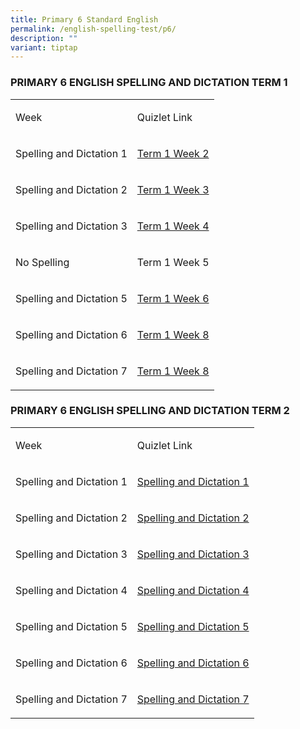 ```yaml
---
title: Primary 6 Standard English
permalink: /english-spelling-test/p6/
description: ""
variant: tiptap
---
```

<h3>PRIMARY 6 ENGLISH SPELLING AND DICTATION TERM 1</h3>
<table>
<tbody>
<tr>
<td rowspan="1" colspan="1">
<p>Week</p>
</td>
<td rowspan="1" colspan="1">
<p>Quizlet Link</p>
</td>
</tr>
<tr>
<td rowspan="1" colspan="1">
<p>Spelling and Dictation 1</p>
</td>
<td rowspan="1" colspan="1">
<p><a href="https://quizlet.com/_93pmxe?x=1jqt&amp;i=1c2gxb" rel="noopener noreferrer nofollow" target="_blank">Term 1 Week 2</a>
</p>
</td>
</tr>
<tr>
<td rowspan="1" colspan="1">
<p>Spelling and Dictation 2</p>
</td>
<td rowspan="1" colspan="1">
<p><a href="https://quizlet.com/_93po0p?x=1jqt&amp;i=1c2gxb" rel="noopener noreferrer nofollow" target="_blank">Term 1 Week 3</a>
</p>
</td>
</tr>
<tr>
<td rowspan="1" colspan="1">
<p>Spelling and Dictation 3</p>
</td>
<td rowspan="1" colspan="1">
<p><a href="https://quizlet.com/_93poo5?x=1jqt&amp;i=1c2gxb" rel="noopener noreferrer nofollow" target="_blank">Term 1 Week 4</a>
</p>
</td>
</tr>
<tr>
<td rowspan="1" colspan="1">
<p>No Spelling</p>
</td>
<td rowspan="1" colspan="1">
<p>Term 1 Week 5</p>
</td>
</tr>
<tr>
<td rowspan="1" colspan="1">
<p>Spelling and Dictation 5</p>
</td>
<td rowspan="1" colspan="1">
<p><a href="https://quizlet.com/_93ppod?x=1jqt&amp;i=1c2gxb" rel="noopener noreferrer nofollow" target="_blank">Term 1 Week 6</a>
</p>
</td>
</tr>
<tr>
<td rowspan="1" colspan="1">
<p>Spelling and Dictation 6</p>
</td>
<td rowspan="1" colspan="1">
<p><a href="https://quizlet.com/_93pq4q?x=1jqt&amp;i=1c2gxb" rel="noopener noreferrer nofollow" target="_blank">Term 1 Week 8</a>
</p>
</td>
</tr>
<tr>
<td rowspan="1" colspan="1">
<p>Spelling and Dictation 7</p>
</td>
<td rowspan="1" colspan="1">
<p><a href="https://quizlet.com/_93pqsh?x=1jqt&amp;i=1c2gxb" rel="noopener noreferrer nofollow" target="_blank">Term 1 Week 8</a>
</p>
</td>
</tr>
</tbody>
</table>
<h3>PRIMARY 6 ENGLISH SPELLING AND DICTATION TERM 2</h3>
<table>
<tbody>
<tr>
<td rowspan="1" colspan="1">
<p>Week</p>
</td>
<td rowspan="1" colspan="1">
<p>Quizlet Link</p>
</td>
</tr>
<tr>
<td rowspan="1" colspan="1">
<p>Spelling and Dictation 1</p>
</td>
<td rowspan="1" colspan="1">
<p><a href="https://quizlet.com/576224218/p6-el-term-2-spelling-dictation-1-flash-cards/?i=1c2gxb&amp;x=1jqt" rel="noopener noreferrer nofollow" target="_blank">Spelling and Dictation 1</a>
</p>
</td>
</tr>
<tr>
<td rowspan="1" colspan="1">
<p>Spelling and Dictation 2</p>
</td>
<td rowspan="1" colspan="1">
<p><a href="https://quizlet.com/576225125/p6-term-2-el-spelling-dictation-2-flash-cards/?i=1c2gxb&amp;x=1jqt" rel="noopener noreferrer nofollow" target="_blank">Spelling and Dictation 2</a>
</p>
</td>
</tr>
<tr>
<td rowspan="1" colspan="1">
<p>Spelling and Dictation 3</p>
</td>
<td rowspan="1" colspan="1">
<p><a href="https://quizlet.com/576225724/p6-term-2-el-spelling-dictation-3-flash-cards/?i=1c2gxb&amp;x=1jqt" rel="noopener noreferrer nofollow" target="_blank">Spelling and Dictation 3</a>
</p>
</td>
</tr>
<tr>
<td rowspan="1" colspan="1">
<p>Spelling and Dictation 4</p>
</td>
<td rowspan="1" colspan="1">
<p><a href="https://quizlet.com/576226219/p6-term-2-el-spelling-dictation-4-flash-cards/?i=1c2gxb&amp;x=1jqt" rel="noopener noreferrer nofollow" target="_blank">Spelling and Dictation 4</a>
</p>
</td>
</tr>
<tr>
<td rowspan="1" colspan="1">
<p>Spelling and Dictation 5</p>
</td>
<td rowspan="1" colspan="1">
<p><a href="https://quizlet.com/576226977/p6-term-2-el-spelling-dictation-5-flash-cards/?i=1c2gxb&amp;x=1jqt" rel="noopener noreferrer nofollow" target="_blank">Spelling and Dictation 5</a>
</p>
</td>
</tr>
<tr>
<td rowspan="1" colspan="1">
<p>Spelling and Dictation 6</p>
</td>
<td rowspan="1" colspan="1">
<p><a href="https://quizlet.com/576227538/p6-term-2-el-spelling-dictation-6-flash-cards/?i=1c2gxb&amp;x=1jqt" rel="noopener noreferrer nofollow" target="_blank">Spelling and Dictation 6</a>
</p>
</td>
</tr>
<tr>
<td rowspan="1" colspan="1">
<p>Spelling and Dictation 7</p>
</td>
<td rowspan="1" colspan="1">
<p><a href="https://quizlet.com/576228218/p6-term-2-el-spelling-dictation-7-flash-cards/?i=1c2gxb&amp;x=1jqt" rel="noopener noreferrer nofollow" target="_blank">Spelling and Dictation 7</a>
</p>
</td>
</tr>
</tbody>
</table>
<p></p>